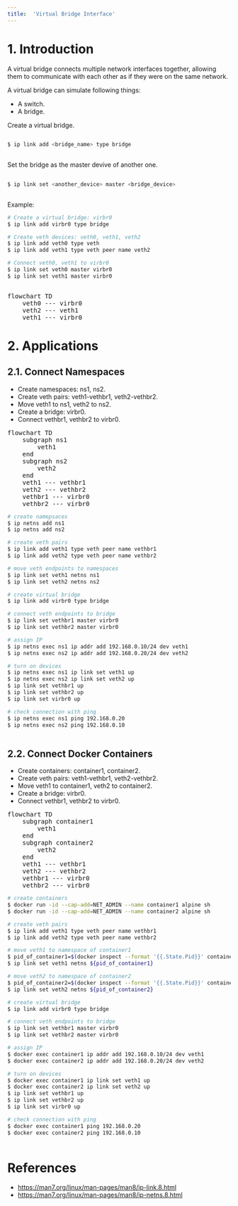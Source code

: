 ```yaml
---
title:  'Virtual Bridge Interface'
---
```


# 1. Introduction
A virtual bridge connects multiple network interfaces together, allowing them to communicate with each other as if they were on the same network.  
  
A virtual bridge can simulate following things:  
- A switch.  
- A bridge.  


Create a virtual bridge.
```sh
  
$ ip link add <bridge_name> type bridge
  
```

Set the bridge as the master devive of another one.
```sh
  
$ ip link set <another_device> master <bridge_device>
  
```

Example:

```sh
# Create a virtual bridge: virbr0
$ ip link add virbr0 type bridge

# Create veth devices: veth0, veth1, veth2
$ ip link add veth0 type veth
$ ip link add veth1 type veth peer name veth2

# Connect veth0, veth1 to virbr0
$ ip link set veth0 master virbr0
$ ip link set veth1 master virbr0
  
```

<script type="module">
  import mermaid from 'https://cdn.jsdelivr.net/npm/mermaid@11/dist/mermaid.esm.min.mjs';
</script>

<pre class="mermaid">
flowchart TD
    veth0 --- virbr0
    veth2 --- veth1
    veth1 --- virbr0
</pre>


# 2. Applications
## 2.1. Connect Namespaces
- Create namespaces: ns1, ns2.
- Create veth pairs: veth1-vethbr1, veth2-vethbr2.
- Move veth1 to ns1, veth2 to ns2.
- Create a bridge: virbr0.
- Connect vethbr1, vethbr2 to virbr0.

<pre class="mermaid">
flowchart TD
    subgraph ns1
        veth1
    end
    subgraph ns2
        veth2
    end    
    veth1 --- vethbr1
    veth2 --- vethbr2    
    vethbr1 --- virbr0
    vethbr2 --- virbr0    
</pre>


```sh
# create namepsaces
$ ip netns add ns1
$ ip netns add ns2

# create veth pairs
$ ip link add veth1 type veth peer name vethbr1
$ ip link add veth2 type veth peer name vethbr2

# move veth endpoints to namespaces
$ ip link set veth1 netns ns1
$ ip link set veth2 netns ns2

# create virtual bridge
$ ip link add virbr0 type bridge

# connect veth endpoints to bridge
$ ip link set vethbr1 master virbr0
$ ip link set vethbr2 master virbr0

# assign IP
$ ip netns exec ns1 ip addr add 192.168.0.10/24 dev veth1
$ ip netns exec ns2 ip addr add 192.168.0.20/24 dev veth2

# turn on devices
$ ip netns exec ns1 ip link set veth1 up
$ ip netns exec ns2 ip link set veth2 up
$ ip link set vethbr1 up
$ ip link set vethbr2 up
$ ip link set virbr0 up

# check connection with ping
$ ip netns exec ns1 ping 192.168.0.20
$ ip netns exec ns2 ping 192.168.0.10
  
```


## 2.2. Connect Docker Containers
- Create containers: container1, container2.
- Create veth pairs: veth1-vethbr1, veth2-vethbr2.
- Move veth1 to container1, veth2 to container2.
- Create a bridge: virbr0.
- Connect vethbr1, vethbr2 to virbr0.

<pre class="mermaid">
flowchart TD
    subgraph container1
        veth1
    end
    subgraph container2
        veth2
    end    
    veth1 --- vethbr1
    veth2 --- vethbr2    
    vethbr1 --- virbr0
    vethbr2 --- virbr0    
</pre>


```sh
# create containers
$ docker run -id --cap-add=NET_ADMIN --name container1 alpine sh
$ docker run -id --cap-add=NET_ADMIN --name container2 alpine sh

# create veth pairs
$ ip link add veth1 type veth peer name vethbr1
$ ip link add veth2 type veth peer name vethbr2

# move veth1 to namespace of container1
$ pid_of_container1=$(docker inspect --format '{{.State.Pid}}' container1)
$ ip link set veth1 netns ${pid_of_container1}

# move veth2 to namespace of container2
$ pid_of_container2=$(docker inspect --format '{{.State.Pid}}' container2)
$ ip link set veth2 netns ${pid_of_container2}

# create virtual bridge
$ ip link add virbr0 type bridge

# connect veth endpoints to bridge
$ ip link set vethbr1 master virbr0
$ ip link set vethbr2 master virbr0

# assign IP
$ docker exec container1 ip addr add 192.168.0.10/24 dev veth1
$ docker exec container2 ip addr add 192.168.0.20/24 dev veth2

# turn on devices
$ docker exec container1 ip link set veth1 up
$ docker exec container2 ip link set veth2 up
$ ip link set vethbr1 up
$ ip link set vethbr2 up
$ ip link set virbr0 up

# check connection with ping
$ docker exec container1 ping 192.168.0.20
$ docker exec container2 ping 192.168.0.10
  
```

# References
- https://man7.org/linux/man-pages/man8/ip-link.8.html
- https://man7.org/linux/man-pages/man8/ip-netns.8.html